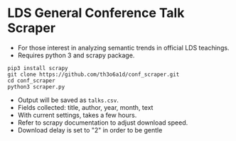 # LDS General Conference Talk Scraper

- For those interest in analyzing semantic trends in official LDS teachings. 
- Requires python 3 and scrapy package.

```
pip3 install scrapy
git clone https://github.com/th3o6a1d/conf_scraper.git
cd conf_scraper
python3 scraper.py
```

- Output will be saved as `talks.csv`. 
- Fields collected: title, author, year, month, text
- With current settings, takes a few hours.
- Refer to scrapy documentation to adjust download speed. 
- Download delay is set to "2" in order to be gentle 
